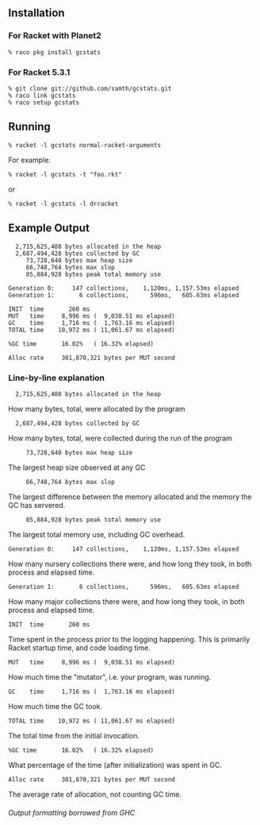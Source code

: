 ## Installation

### For Racket with Planet2

    % raco pkg install gcstats

### For Racket 5.3.1

    % git clone git://github.com/samth/gcstats.git
    % raco link gcstats
    % raco setup gcstats

## Running

    % racket -l gcstats normal-racket-arguments

For example:

    % racket -l gcstats -t "foo.rkt"

or

    % racket -l gcstats -l drracket

## Example Output

```
  2,715,625,408 bytes allocated in the heap
  2,687,494,428 bytes collected by GC
     73,728,640 bytes max heap size
     66,748,764 bytes max slop
     85,884,928 bytes peak total memory use

Generation 0:     147 collections,    1,120ms, 1,157.53ms elapsed
Generation 1:       6 collections,      596ms,   605.63ms elapsed

INIT  time       260 ms
MUT   time     8,996 ms (  9,038.51 ms elapsed)
GC    time     1,716 ms (  1,763.16 ms elapsed)
TOTAL time    10,972 ms ( 11,061.67 ms elapsed)

%GC time       16.02%   ( 16.32% elapsed)

Alloc rate     301,870,321 bytes per MUT second
```

### Line-by-line explanation

```
  2,715,625,408 bytes allocated in the heap
```

How many bytes, total, were allocated by the program

```
  2,687,494,428 bytes collected by GC
```

How many bytes, total, were collected during the run of the program

```
     73,728,640 bytes max heap size
```

The largest heap size observed at any GC

```
     66,748,764 bytes max slop
```

The largest difference between the memory allocated and the memory
  the GC has servered.

```
     85,884,928 bytes peak total memory use
```

The largest total memory use, including GC overhead.

```
Generation 0:     147 collections,    1,120ms, 1,157.53ms elapsed
```

How many nursery collections there were, and how long they took, in
  both process and elapsed time.

```
Generation 1:       6 collections,      596ms,   605.63ms elapsed
```

How many major collections there were, and how long they took, in
  both process and elapsed time.

```
INIT  time       260 ms
```

Time spent in the process prior to the logging happening.  This is primarily Racket startup time, and code loading time.

```
MUT   time     8,996 ms (  9,038.51 ms elapsed)
```

How much time the "mutator", i.e. your program, was running.

```
GC    time     1,716 ms (  1,763.16 ms elapsed)
```

How much time the GC took.

```
TOTAL time    10,972 ms ( 11,061.67 ms elapsed)
```

The total time from the initial invocation.

```
%GC time       16.02%   ( 16.32% elapsed)
```

What percentage of the time (after initialization) was spent in GC.

```
Alloc rate     301,870,321 bytes per MUT second
```

The average rate of allocation, not counting GC time.


###### Output formatting borrowed from GHC

